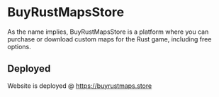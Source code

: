 # BuyRustMapsStore

As the name implies, BuyRustMapsStore is a platform where you can purchase or download custom maps for the Rust game, including free options.  

## Deployed  
Website is deployed @ https://buyrustmaps.store